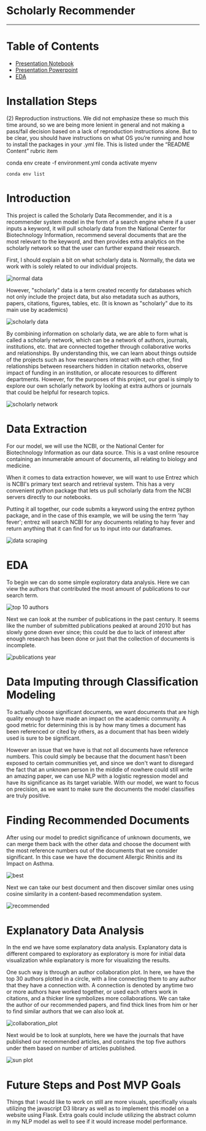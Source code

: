 # Scholarly Recommender
___

# Table of Contents
- [Presentation Notebook](https://github.com/awyeh64/Scholarly_Recommender/blob/main/notebooks/report/report_notebook.ipynb)
- [Presentation Powerpoint]( https://github.com/awyeh64/Scholarly_Recommender/blob/main/reports/Scholarly_Recommender_PowerPoint.pdf)
- [EDA](https://github.com/awyeh64/Scholarly_Recommender/blob/main/notebooks/exploratory/eda_fsm.ipynb)


# Installation Steps

(2) Reproduction instructions.  We did not emphasize these so much this time around, so we are being more lenient in general and not making a pass/fail decision based on a lack of reproduction instructions alone.  But to be clear, you should have instructions on what OS you’re running and how to install the packages in your .yml file.  This is listed under the “README Content” rubric item


conda env create -f environment.yml
conda activate myenv


```
conda env list
```


# Introduction


This project is called the Scholarly Data Recommender, and it is a recommender system model in the form of a search engine where if a user inputs a keyword, it will pull scholarly data from the National Center for Biotechnology Information, recommend several documents that are the most relevant to the keyword, and then provides extra analytics on the scholarly network so that the user can further expand their research.


First, I should explain a bit on what scholarly data is. Normally, the data we work with is solely related to our individual projects.


![normal data](reports/figures/normal_data.png)


However, "scholarly" data is a term created recently for databases which not only include the project data, but also metadata such as authors, papers, citations, figures, tables, etc.  (It is known as "scholarly" due to its main use by academics)


![scholarly data](reports/figures/scholarly_data.png)


By combining information on scholarly data, we are able to form what is called a scholarly network, which can be a network of authors, journals, institutions, etc. that are connected together through collaborative works and relationships. By understanding this, we can learn about things outside of the projects such as how researchers interact with each other, find relationships between researchers hidden in citation networks, observe impact of funding in an institution, or allocate resources to different departments.  However, for the purposes of this project, our goal is simply to explore our own scholarly network by looking at extra authors or journals that could be helpful for research topics.


![scholarly network](reports/figures/scholarly_network.png)


# Data Extraction


For our model, we will use the NCBI, or the National Center for Biotechnology Information as our data source.  This is a vast online resource containing an innumerable amount of documents, all relating to biology and medicine.


When it comes to data extraction however, we will want to use Entrez which is NCBI's primary text search and retrieval system.  This has a very convenient python package that lets us pull scholarly data from the NCBI servers directly to our notebooks.


Putting it all together, our code submits a keyword using the entrez python package, and in the case of this example, we will be using the term 'hay fever'; entrez will search NCBI for any documents relating to hay fever and return anything that it can find for us to input into our dataframes.


![data scraping](reports/figures/data_scraping.png)


# EDA


To begin we can do some simple exploratory data analysis. Here we can view the authors that contributed the most amount of publications to our search term.


![top 10 authors](reports/figures/top10_authors.png)


Next we can look at the number of publications in the past century.  It seems like the number of submitted publications peaked at around 2010 but has slowly gone down ever since; this could be due to lack of interest after enough research has been done or just that the collection of documents is incomplete.


![publications year](reports/figures/publications_year.png)


# Data Imputing through Classification Modeling


To actually choose significant documents, we want documents that are high quality enough to have made an impact on the academic community.  A good metric for determining this is by how many times a document has been referenced or cited by others, as a document that has been widely used is sure to be significant.


However an issue that we have is that not all documents have reference numbers.  This could simply be because that the document hasn't been exposed to certain communities yet, and since we don't want to disregard the fact that an unknown person in the middle of nowhere could still write an amazing paper, we can use NLP with a logistic regression model and have its significance as its target variable.  With our model, we want to focus on precision, as we want to make sure the documents the model classifies are truly positive.


# Finding Recommended Documents


After using our model to predict significance of unknown documents, we can merge them back with the other data and choose the document with the most reference numbers out of the documents that we consider significant. In this case we have the document Allergic Rhinitis and its Impact on Asthma.


![best](reports/figures/best.png)


Next we can take our best document and then discover similar ones using cosine similarity in a content-based recommendation system.


![recommended](reports/figures/recommended.png)


# Explanatory Data Analysis

In the end we have some explanatory data analysis.  Explanatory data is different compared to exploratory as exploratory is more for initial data visualization while explanatory is more for visualizing the results.


One such way is through an author collaboration plot.  In here, we have the top 30 authors plotted in a circle, with a line connecting them to any author that they have a connection with.  A connection is denoted by anytime two or more authors have worked together, or used each others work in citations, and a thicker line symbolizes more collaborations.  We can take the author of our recommended papers, and find thick lines from him or her to find similar authors that we can also look at.


![collaboration_plot](reports/figures/collaboration_plot.png)



Next would be to look at sunplots, here we have the journals that have published our recommended articles, and contains the top five authors under them based on number of articles published.


![sun plot](reports/figures/sun_plot.png)


# Future Steps and Post MVP Goals

Things that I would like to work on still are more visuals, specifically visuals utilizing the javascript D3 library as well as to implement this model on a website using Flask.  Extra goals could include utilizing the abstract column in my NLP model as well to see if it would increase model performance.
